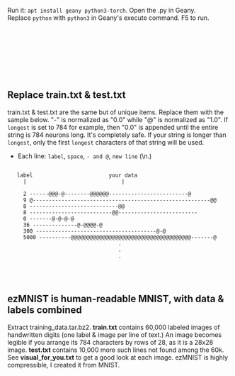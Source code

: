 Run it: ```apt install geany python3-torch```. Open the .py in Geany.<br>
Replace ```python``` with ```python3``` in Geany's execute command. F5 to run.

<p align="center">
  <img src="">
</p>

<br>
<br>

<p align="center">
  <img src="">
</p>

<br>
<br>

## Replace train.txt & test.txt

train.txt & test.txt are the same but of unique items.
Replace them with the sample below.
"-" is normalized as "0.0"
while "@" is normalized as "1.0".
If ```longest``` is set to 784 for example,
then "0.0" is appended until the entire string is 784 neurons long.
It's completely safe. If your string is longer than ```longest```,
only the first ```longest``` characters of that string will be used.
* Each line: ```label```, ```space```, ```- and @```, ```new line``` (\n.)

```text

   label                        your data
     |                              |

     2 ------@@@-@--------@@@@@@-------------------------@
     9 @--------------------------------------------------------@@
     8 ----------------------------@@
     8 --------------------------@@-------------------------
     0 -------@-@-@-@
     36 --------------@-@@@@-@
     300 --------------------------------------@-@
     5000 ----------@@@@@@@@@@@@@@@@@@@@@@@@@@@@@@@@@@@@@@-------@
                                   .
                                   .
                                   .

```

<br>
<br>

## ezMNIST is human-readable MNIST, with data & labels combined

Extract training_data.tar.bz2.
**train.txt** contains 60,000 labeled images of handwritten digits
(one label & image per line of text.) An image becomes legible if you arrange
its 784 characters by rows of 28, as it is a 28x28 image.
**test.txt** contains 10,000 more such lines not found among the 60k.
See **visual_for_you.txt** to get a good look at each image.
ezMNIST is highly compressible, I created it from MNIST.
